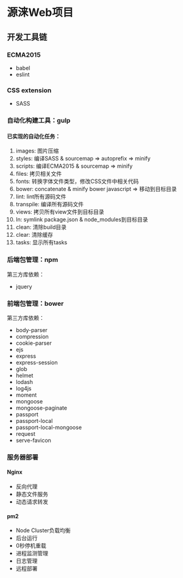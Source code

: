 # 源涞Web项目

## 开发工具链

### ECMA2015
- babel
- eslint

### CSS extension
- SASS

### 自动化构建工具：gulp

#### 已实现的自动化任务：
1. images: 图片压缩
2. styles: 编译SASS & sourcemap => autoprefix => minify
3. scripts: 编译ECMA2015 & sourcemap => minify
4. files: 拷贝相关文件
5. fonts: 转换字体文件类型，修改CSS文件中相关代码
6. bower: concatenate & minify bower javascript => 移动到目标目录
7. lint: lint所有源码文件
8. transpile: 编译所有源码文件
9. views: 拷贝所有view文件到目标目录
10. ln: symlink package.json & node_modules到目标目录
11. clean: 清除build目录
12. clear: 清除缓存
13. tasks: 显示所有tasks

### 后端包管理：npm
第三方库依赖：

- jquery

### 前端包管理：bower
第三方库依赖：

- body-parser
- compression
- cookie-parser
- ejs
- express
- express-session
- glob
- helmet
- lodash
- log4js
- moment
- mongoose
- mongoose-paginate
- passport
- passport-local
- passport-local-mongoose
- request
- serve-favicon

### 服务器部署

#### Nginx

- 反向代理
- 静态文件服务
- 动态请求转发

#### pm2

- Node Cluster负载均衡
- 后台运行
- 0秒停机重载
- 进程监测管理
- 日志管理
- 远程部署
